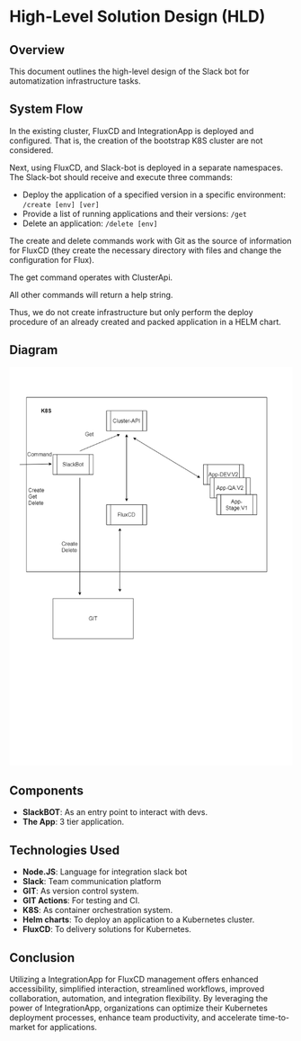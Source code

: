 # High-Level Solution Design (HLD)

## Overview

This document outlines the high-level design of the Slack bot for automatization infrastructure tasks.

## System Flow
In the existing cluster, FluxCD and IntegrationApp is deployed and configured.
That is, the creation of the bootstrap K8S cluster are not considered.

Next, using FluxCD, and Slack-bot is deployed in a separate namespaces.
The Slack-bot should receive and execute three commands:

- Deploy the application of a specified version in a specific environment:
`/create [env] [ver]`
- Provide a list of running applications and their versions:
`/get`
- Delete an application:
`/delete [env]`

The create and delete commands work with Git as the source of information for FluxCD
(they create the necessary directory with files and change the configuration for Flux).

The get command operates with ClusterApi.

All other commands will return a help string.

Thus, we do not create infrastructure but only perform the deploy procedure of an already created and packed application in a HELM chart.
## Diagram

![Image](Slack-Bot-v1.png)

## Components
- **SlackBOT**: As an entry point to interact with devs.
- **The App**: 3 tier application.
 
## Technologies Used

- **Node.JS**: Language for integration slack bot
- **Slack**: Team communication platform
- **GIT**: As version control system.
- **GIT Actions**: For testing and CI.
- **K8S**: As container orchestration system.
- **Helm charts**: To deploy an application to a Kubernetes cluster.
- **FluxCD**: To delivery solutions for Kubernetes.

## Conclusion
Utilizing a IntegrationApp for FluxCD management offers enhanced accessibility, simplified interaction, streamlined workflows, improved collaboration, automation, and integration flexibility. By leveraging the power of IntegrationApp, organizations can optimize their Kubernetes deployment processes, enhance team productivity, and accelerate time-to-market for applications.
